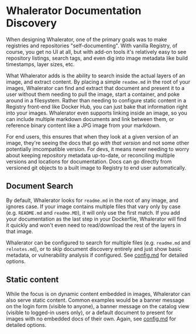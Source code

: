 # Whalerator Documentation Discovery

When designing Whalerator, one of the primary goals was to make registries and repositories "self-documenting". With vanilla Registry, of course, you get no UI at all, but with add-on tools it's relatively easy to see repository listings, search tags, and even dig into image metadata like build timestamps, layer sizes, etc. 

What Whalerator adds is the ability to search inside the actual layers of an image, and extract content. By placing a simple `readme.md` in the root of your images, Whalerator can find and extract that document and present it to a user without them needing to pull the image, start a container, and poke around in a filesystem. Rather than needing to configure static content in a Registry front-end like Docker Hub, you can just bake that information right into your images. Whalerator even supports linking inside an image, so you can include multiple markdown documents and link between them, or reference binary content like a JPG image from your markdown.

For end users, this ensures that when they look at a given version of an image, they're seeing the docs that go *with that version* and not some other potentially imcompatible version. For devs, it means never needing to worry about keeping repository metadata up-to-date, or reconciling multiple versions and locations for documentation. Docs can go directly from versioned git objects to a built image to Registry to end user automatically.  

## Document Search

By default, Whalerator looks for `readme.md` in the root of any image, and ignores case. If your image contains multiple files that vary only by case (e.g. `README.md` and `readme.MD`), it will only use the first match. If you add your documentation as the last step in your Dockerfile, Whalerator will find it quickly and won't even need to read/download the rest of the layers in that image. 

Whalerator can be configured to search for multiple files (e.g. `readme.md` and `relnotes.md`), or to skip document discovery entirely and just show basic metadata, or vulnerability analysis if configured. See [config.md]("config.md") for detailed options.

## Static content

While the focus is on dynamic content embedded in images, Whalerator can also serve static content. Common examples would be a banner message on the login form (visible to anyone), a banner message on the catalog view (visible to logged-in users only), or a default document to present for images with no embedded docs of their own. Again, see [config.md]("config.md") for detailed options.